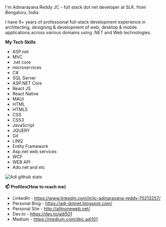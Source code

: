 I'm Adinarayana Reddy JC - full stack dot net developer at SLK. from Bengaluru, India

I have 9+ years of professional full-stack development experience in architecting, designing & development of web, desktop & mobile applications across various domains using .NET and Web technologies.


**My Tech Skills**

* ASP.net
* MVC
* .net core
* microservices
* C#
* SQL Server
* ASP.NET Core
* React JS
* React Native
* MAUI
* HTML
* HTML5
* CSS
* CSS3
* JavaScript
* JQUERY
* Git
* LINQ
* Entity Framework
* Asp.net web services
* WCF
* WEB API
* Ado.net and etc

![Adi github stats](https://github-readme-stats.vercel.app/api?username=adi501&show_icons=true&theme=radical)

**📫 Profiles(How to reach me)**

* LinkedIn - https://www.linkedin.com/in/jc-adinarayana-reddy-75213257/
* Personal Blog - https://adi-dotnet.blogspot.com/
* Personal Site - http://allinoneweb.net/
* Dev.to - https://dev.to/adi501
* Medium - https://medium.com/@jc.adi101

